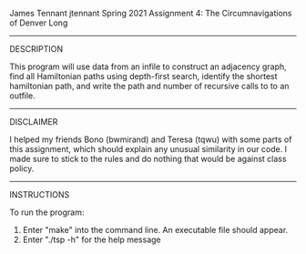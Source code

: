 James Tennant
jtennant
Spring 2021
Assignment 4: The Circumnavigations of Denver Long

-----------
DESCRIPTION

This program will use data from an infile to construct an adjacency graph,
find all Hamiltonian paths using depth-first search,
identify the shortest hamiltonian path,
and write the path and number of recursive calls to to an outfile.

-----------
DISCLAIMER

I helped my friends Bono (bwmirand) and Teresa (tqwu) with some parts
of this assignment, which should explain any unusual similarity in our code.
I made sure to stick to the rules
and do nothing that would be against class policy.

-----------
INSTRUCTIONS

To run the program:
1. Enter "make" into the command line. An executable file should appear.
2. Enter "./tsp -h" for the help message 
